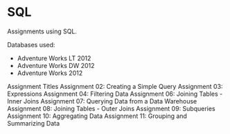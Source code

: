 # SQL

Assignments using SQL. 

Databases used: 
* Adventure Works LT 2012
* Adventure Works DW 2012
* Adventure Works 2012

Assignment Titles
  Assignment 02: Creating a Simple Query
  Assignment 03: Expressions
  Assignment 04: Filtering Data
  Assignment 06: Joining Tables - Inner Joins
  Assignment 07: Querying Data from a Data Warehouse
  Assignment 08: Joining Tables - Outer Joins
  Assignment 09: Subqueries
  Assignment 10: Aggregating Data
  Assignment 11: Grouping and Summarizing Data
